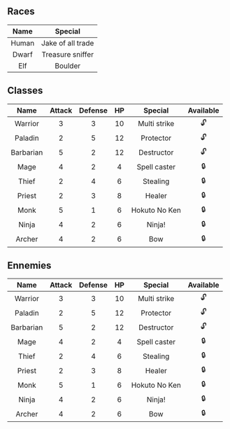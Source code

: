 

<h2>Races</h2>

|Name|Special|
|:-:|:-:|
|Human|Jake of all trade|
|Dwarf|Treasure sniffer|
|Elf|Boulder|

<h2>Classes</h2>

|Name|Attack|Defense|HP|Special|Available|
|:-:|:-:|:-:|:-:|:-:|:-:|
|Warrior|3|3|10|Multi strike|:unlock:|
|Paladin|2|5|12|Protector|:unlock:|
|Barbarian|5|2|12|Destructor|:unlock:|
|Mage|4|2|4|Spell caster|:lock:|
|Thief|2|4|6|Stealing|:lock:|
|Priest|2|3|8|Healer|:lock:|
|Monk|5|1|6|Hokuto No Ken|:lock:|
|Ninja|4|2|6|Ninja!|:lock:|
|Archer|4|2|6|Bow|:lock:|

<h2>Ennemies</h2>

|Name|Attack|Defense|HP|Special|Available|
|:-:|:-:|:-:|:-:|:-:|:-:|
|Warrior|3|3|10|Multi strike|:unlock:|
|Paladin|2|5|12|Protector|:unlock:|
|Barbarian|5|2|12|Destructor|:unlock:|
|Mage|4|2|4|Spell caster|:lock:|
|Thief|2|4|6|Stealing|:lock:|
|Priest|2|3|8|Healer|:lock:|
|Monk|5|1|6|Hokuto No Ken|:lock:|
|Ninja|4|2|6|Ninja!|:lock:|
|Archer|4|2|6|Bow|:lock:|
